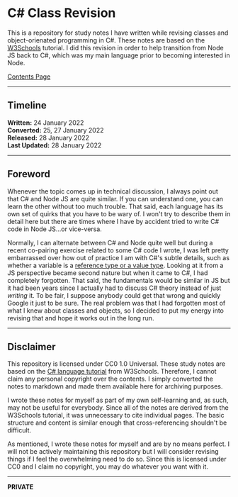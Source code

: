 # C# Class Revision

This is a repository for study notes I have written while revising classes and object-orienated programming in C#. These notes are based on the [W3Schools](https://www.w3schools.com/cs/cs_oop.php) tutorial. I did this revision in order to help transition from Node JS back to C#, which was my main language prior to becoming interested in Node.

[Contents Page](./chapters/readme.md)

---

## Timeline

**Written:** 24 January 2022  
**Converted:** 25, 27 January 2022  
**Released:** 28 January 2022  
**Last Updated:** 28 January 2022

---

## Foreword

Whenever the topic comes up in technical discussion, I always point out that C# and Node JS are quite similar. If you can understand one, you can learn the other without too much trouble. That said, each language has its own set of quirks that you have to be wary of. I won't try to describe them in detail here but there are times where I have by accident tried to write C# code in Node JS...or vice-versa.

Normally, I can alternate between C# and Node quite well but during a recent co-pairing exercise related to some C# code I wrote, I was left pretty embarrassed over how out of practice I am with C#'s subtle details, such as whether a variable is a [reference type or a value type](https://www.tutorialsteacher.com/csharp/csharp-value-type-and-reference-type). Looking at it from a JS perspective became second nature but when it came to C#, I had completely forgotten. That said, the fundamentals would be similar in JS but it had been years since I actually had to discuss C# theory instead of just *writing* it. To be fair, I suppose anybody could get that wrong and quickly Google it just to be sure. The real problem was that I had forgotten most of what I knew about classes and objects, so I decided to put my energy into revising that and hope it works out in the long run.

---

## Disclaimer

This repository is licensed under CC0 1.0 Universal. These study notes are based on the [C# language tutorial](https://www.w3schools.com/cs/cs_oop.php) from W3Schools. Therefore, I cannot claim any personal copyright over the contents. I simply converted the notes to markdown and made them available here for archiving purposes.

I wrote these notes for myself as part of my own self-learning and, as such, may not be useful for everybody. Since all of the notes are derived from the W3Schools tutorial, it was unnecessary to cite individual pages. The basic structure and content is similar enough that cross-referencing shouldn't be difficult.

As mentioned, I wrote these notes for myself and are by no means perfect. I will not be actively maintaining this repository but I will consider revising things if I feel the overwhelming need to do so. Since this is licensed under CC0 and I claim no copyright, you may do whatever you want with it.

---

**PRIVATE**